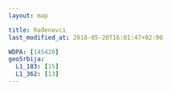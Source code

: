 ```yaml
---
layout: map

title: Rađenovci
last_modified_at: 2018-05-20T16:01:47+02:00

WDPA: [145420]
geoSrbija:
  L1_183: [15]
  L1_362: [13]
---
```

